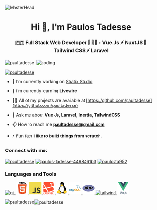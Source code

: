![MasterHead](https://i.pinimg.com/originals/2f/f4/28/2ff428006f3ade5f10beac69372062ab.gif)
<h1 align="center">Hi 👋, I'm Paulos Tadesse</h1>
<h3 align="center">🇪🇹 Full Stack Web Developer 👨🏽‍💻 • Vue.Js ⚡️ NuxtJS 💚 Tailwind CSS ⚡️ Laravel</h3>
<img align="right" alt="coding" width="400" src="https://cdn.dribbble.com/users/1201592/screenshots/9078494/media/422a760a51cef7de2fa3db9daf697853.gif">

<p align="left"> <img src="https://komarev.com/ghpvc/?username=paultadesse&label=Profile%20views&color=0e75b6&style=flat" alt="paultadesse" /> </p>

<p align="left"> <a href="https://twitter.com/paultadesse" target="blank"><img src="https://img.shields.io/twitter/follow/paultadesse?logo=twitter&style=for-the-badge" alt="paultadesse" /></a> </p>

- 🔭 I’m currently working on [Stratix Studio](https://www.stratixstudio.com/)

- 🌱 I’m currently learning **Livewire**

- 👨‍💻 All of my projects are available at [https://github.com/paultadesse](https://github.com/paultadesse)

- 💬 Ask me about **Vue Js, Laravel, Inertia, TailwindCSS**

- 📫 How to reach me **paultadesse@gmail.com**

- ⚡ Fun fact **I like to build things from scratch.**

<h3 align="left">Connect with me:</h3>
<p align="left">
<a href="https://twitter.com/paultadesse" target="blank"><img align="center" src="https://raw.githubusercontent.com/rahuldkjain/github-profile-readme-generator/master/src/images/icons/Social/twitter.svg" alt="paultadesse" height="30" width="40" /></a>
<a href="https://linkedin.com/in/paulos-tadesse-4498461b3" target="blank"><img align="center" src="https://raw.githubusercontent.com/rahuldkjain/github-profile-readme-generator/master/src/images/icons/Social/linked-in-alt.svg" alt="paulos-tadesse-4498461b3" height="30" width="40" /></a>
<a href="https://www.hackerrank.com/paulosta952" target="blank"><img align="center" src="https://raw.githubusercontent.com/rahuldkjain/github-profile-readme-generator/master/src/images/icons/Social/hackerrank.svg" alt="paulosta952" height="30" width="40" /></a>
</p>

<h3 align="left">Languages and Tools:</h3>
<p align="left"> <a href="https://git-scm.com/" target="_blank" rel="noreferrer"> <img src="https://www.vectorlogo.zone/logos/git-scm/git-scm-icon.svg" alt="git" width="40" height="40"/> </a> <a href="https://www.w3.org/html/" target="_blank" rel="noreferrer"> <img src="https://raw.githubusercontent.com/devicons/devicon/master/icons/html5/html5-original-wordmark.svg" alt="html5" width="40" height="40"/> </a> <a href="https://developer.mozilla.org/en-US/docs/Web/JavaScript" target="_blank" rel="noreferrer"> <img src="https://raw.githubusercontent.com/devicons/devicon/master/icons/javascript/javascript-original.svg" alt="javascript" width="40" height="40"/> </a> <a href="https://laravel.com/" target="_blank" rel="noreferrer"> <img src="https://raw.githubusercontent.com/devicons/devicon/master/icons/laravel/laravel-plain-wordmark.svg" alt="laravel" width="40" height="40"/> </a> <a href="https://www.linux.org/" target="_blank" rel="noreferrer"> <img src="https://raw.githubusercontent.com/devicons/devicon/master/icons/linux/linux-original.svg" alt="linux" width="40" height="40"/> </a> <a href="https://www.mysql.com/" target="_blank" rel="noreferrer"> <img src="https://raw.githubusercontent.com/devicons/devicon/master/icons/mysql/mysql-original-wordmark.svg" alt="mysql" width="40" height="40"/> </a> <a href="https://www.php.net" target="_blank" rel="noreferrer"> <img src="https://raw.githubusercontent.com/devicons/devicon/master/icons/php/php-original.svg" alt="php" width="40" height="40"/> </a> <a href="https://tailwindcss.com/" target="_blank" rel="noreferrer"> <img src="https://www.vectorlogo.zone/logos/tailwindcss/tailwindcss-icon.svg" alt="tailwind" width="40" height="40"/> </a> <a href="https://vuejs.org/" target="_blank" rel="noreferrer"> <img src="https://raw.githubusercontent.com/devicons/devicon/master/icons/vuejs/vuejs-original-wordmark.svg" alt="vuejs" width="40" height="40"/> </a> </p>

<p><img align="left" src="https://github-readme-stats.vercel.app/api/top-langs?username=paultadesse&show_icons=true&locale=en&layout=compact" alt="paultadesse" /></p>

<p><img align="center" src="https://github-readme-streak-stats.herokuapp.com/?user=paultadesse&" alt="paultadesse" /></p>

